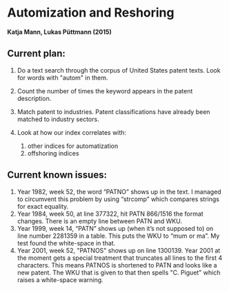 Automization and Reshoring
===========================================================
**Katja Mann, Lukas Püttmann (2015)**


Current plan:
---------------------------
1. Do a text search through the corpus of United States patent texts. Look for words with "autom" in them.

2. Count the number of times the keyword appears in the patent description.

3. Match patent to industries. Patent classifications have already been matched to industry sectors. 

4. Look at how our index correlates with:
	1. other indices for automatization
	2. offshoring indices

Current known issues:
---------------------------
1. Year 1982, week 52, the word “PATNO” shows up in the text. I managed to circumvent this problem by using “strcomp” which compares strings for exact equality.
2. Year 1984, week 50, at line 377322, hit PATN 866/1516 the format changes. There is an empty line between PATN and WKU.
3. Year 1999, week 14, “PATN” shows up (when it’s not supposed to) on line number 2281359 in a table. This puts the WKU to “mum or ma”. My test found the white-space in that. 
4. Year 2001, week 52, "PATNOS" shows up on line 1300139. Year 2001 at the moment gets a special treatment that truncates all lines to the first 4 characters. This means PATNOS is shortened to PATN and looks like a new patent. The WKU that is given to that then spells "C. Piguet" which raises a white-space warning.